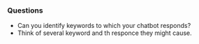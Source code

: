 ### Questions
* Can you identify keywords to which your chatbot responds?
* Think of several keyword and th responce they might cause. 